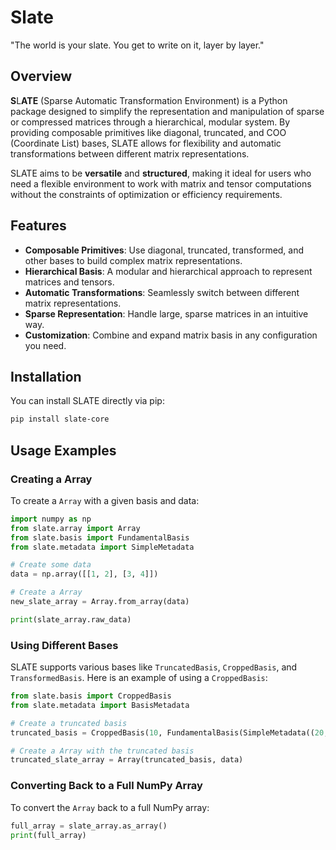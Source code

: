 # Slate

"The world is your slate. You get to write on it, layer by layer."

## Overview

**S**L**ATE** (Sparse Automatic Transformation Environment) is a Python package designed to simplify the representation and manipulation of sparse or compressed matrices through a hierarchical, modular system. By providing composable primitives like diagonal, truncated, and COO (Coordinate List) bases, SLATE allows for flexibility and automatic transformations between different matrix representations.

SLATE aims to be **versatile** and **structured**, making it ideal for users who need a flexible environment to work with matrix and tensor computations without the constraints of optimization or efficiency requirements.

## Features

- **Composable Primitives**: Use diagonal, truncated, transformed, and other bases to build complex matrix representations.
- **Hierarchical Basis**: A modular and hierarchical approach to represent matrices and tensors.
- **Automatic Transformations**: Seamlessly switch between different matrix representations.
- **Sparse Representation**: Handle large, sparse matrices in an intuitive way.
- **Customization**: Combine and expand matrix basis in any configuration you need.

## Installation

You can install SLATE directly via pip:

```bash
pip install slate-core
```

## Usage Examples

### Creating a Array

To create a `Array` with a given basis and data:

```python
import numpy as np
from slate.array import Array
from slate.basis import FundamentalBasis
from slate.metadata import SimpleMetadata

# Create some data
data = np.array([[1, 2], [3, 4]])

# Create a Array
new_slate_array = Array.from_array(data)

print(slate_array.raw_data)
```

### Using Different Bases

SLATE supports various bases like `TruncatedBasis`, `CroppedBasis`, and `TransformedBasis`. Here is an example of using a `CroppedBasis`:

```python
from slate.basis import CroppedBasis
from slate.metadata import BasisMetadata

# Create a truncated basis
truncated_basis = CroppedBasis(10, FundamentalBasis(SimpleMetadata((20,))))

# Create a Array with the truncated basis
truncated_slate_array = Array(truncated_basis, data)
```

### Converting Back to a Full NumPy Array

To convert the `Array` back to a full NumPy array:

```python
full_array = slate_array.as_array()
print(full_array)
```
